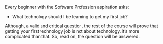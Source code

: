 Every beginner with the Software Profession aspiration asks:

-  What technology should I be learning to get my first job?

Although, a valid and critical question, the rest of the course will prove that getting your first technology job is not about technology. It’s more complicated than that. So, read on, the question will be answered.